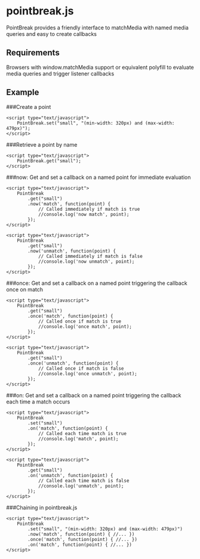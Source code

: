 pointbreak.js
=============

PointBreak provides a friendly interface to matchMedia with named media queries and easy to create callbacks

Requirements
---
Browsers with window.matchMedia support or equivalent polyfill to evaluate media queries and trigger listener callbacks

Example
---

###Create a point
```
<script type="text/javascript">
	PointBreak.set("small", "(min-width: 320px) and (max-width: 479px)");
</script>
```


###Retrieve a point by name
```
<script type="text/javascript">
	PointBreak.get("small");
</script>
```

###now: Get and set a callback on a named point for immediate evaluation
```
<script type="text/javascript">
	PointBreak
		.get("small")
		.now('match', function(point) {
			// Called immediately if match is true
			//console.log('now match', point);
		});
</script>
```

```
<script type="text/javascript">
	PointBreak
		.get("small")
		.now('unmatch', function(point) {
			// Called immediately if match is false
			//console.log('now unmatch', point);
		});
</script>
```

###once: Get and set a callback on a named point triggering the callback once on match
```
<script type="text/javascript">
	PointBreak
		.get("small")
		.once('match', function(point) {
			// Called once if match is true
			//console.log('once match', point);
		});
</script>
```


```
<script type="text/javascript">
	PointBreak
		.get("small")
		.once('unmatch', function(point) {
			// Called once if match is false
			//console.log('once unmatch', point);
		});
</script>
```


###on: Get and set a callback on a named point triggering the callback each time a match occurs
```
<script type="text/javascript">
	PointBreak
		.set("small")
		.on('match', function(point) {
			// Called each time match is true
			//console.log('match', point);
		});
</script>
```

```
<script type="text/javascript">
	PointBreak
		.get("small")
		.on('unmatch', function(point) {
			// Called each time match is false
			//console.log('unmatch', point);
		});
</script>
```

###Chaining in pointbreak.js
```
<script type="text/javascript">
	PointBreak
		.set("small", "(min-width: 320px) and (max-width: 479px)")
		.now('match', function(point) { //... })
		.once('match', function(point) { //... })
		.on('match', function(point) { //... })
</script>
```
